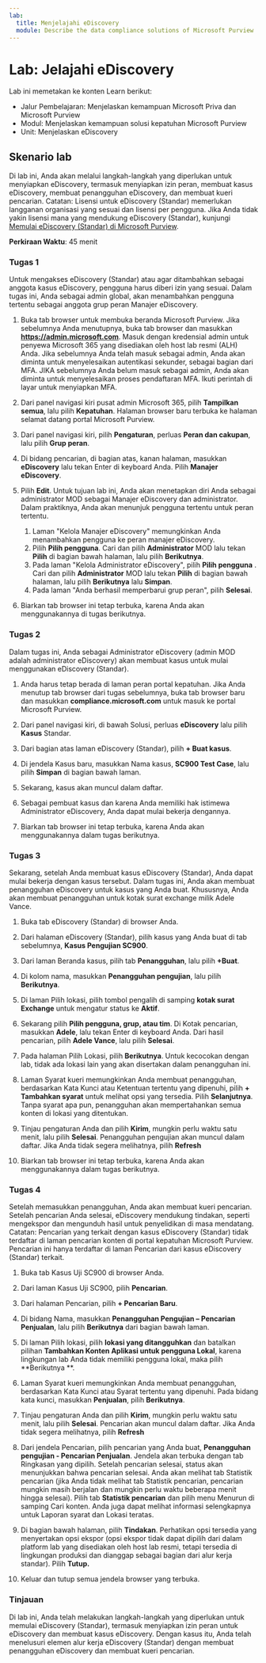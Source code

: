 ```yaml
---
lab:
  title: Menjelajahi eDiscovery
  module: Describe the data compliance solutions of Microsoft Purview
---
```


# Lab: Jelajahi eDiscovery

Lab ini memetakan ke konten Learn berikut:

- Jalur Pembelajaran: Menjelaskan kemampuan Microsoft Priva dan Microsoft Purview
- Modul: Menjelaskan kemampuan solusi kepatuhan Microsoft Purview
- Unit: Menjelaskan eDiscovery

## Skenario lab

Di lab ini, Anda akan melalui langkah-langkah yang diperlukan untuk menyiapkan eDiscovery, termasuk menyiapkan izin peran, membuat kasus eDiscovery, membuat penangguhan eDiscovery, dan membuat kueri pencarian.  Catatan: Lisensi untuk eDiscovery (Standar) memerlukan langganan organisasi yang sesuai dan lisensi per pengguna. Jika Anda tidak yakin lisensi mana yang mendukung eDiscovery (Standar), kunjungi [Memulai eDiscovery (Standar) di Microsoft Purview](https://docs.microsoft.com/microsoft-365/compliance/get-started-core-ediscovery?view=o365-worldwide).

**Perkiraan Waktu**: 45 menit

### Tugas 1

Untuk mengakses eDiscovery (Standar) atau agar ditambahkan sebagai anggota kasus eDiscovery, pengguna harus diberi izin yang sesuai. Dalam tugas ini, Anda sebagai admin global, akan menambahkan pengguna tertentu sebagai anggota grup peran Manajer eDiscovery.

1. Buka tab browser untuk membuka beranda Microsoft Purview.  Jika sebelumnya Anda menutupnya, buka tab browser dan masukkan **https://admin.microsoft.com**. Masuk dengan kredensial admin untuk penyewa Microsoft 365 yang disediakan oleh host lab resmi (ALH) Anda. Jika sebelumnya Anda telah masuk sebagai admin, Anda akan diminta untuk menyelesaikan autentikasi sekunder, sebagai bagian dari MFA. JIKA sebelumnya Anda belum masuk sebagai admin, Anda akan diminta untuk menyelesaikan proses pendaftaran MFA. Ikuti perintah di layar untuk menyiapkan MFA.

1. Dari panel navigasi kiri pusat admin Microsoft 365, pilih **Tampilkan semua**, lalu pilih **Kepatuhan**.  Halaman browser baru terbuka ke halaman selamat datang portal Microsoft Purview.  

1. Dari panel navigasi kiri, pilih **Pengaturan**, perluas **Peran dan cakupan**, lalu pilih **Grup peran**.

1. Di bidang pencarian, di bagian atas, kanan halaman, masukkan **eDiscovery** lalu tekan Enter di keyboard Anda.  Pilih **Manajer eDiscovery**.

1. Pilih **Edit**. Untuk tujuan lab ini, Anda akan menetapkan diri Anda sebagai administrator MOD sebagai Manajer eDiscovery dan administrator.  Dalam praktiknya, Anda akan menunjuk pengguna tertentu untuk peran tertentu.
    1. Laman "Kelola Manajer eDiscovery" memungkinkan Anda menambahkan pengguna ke peran manajer eDiscovery.
    1. Pilih **Pilih pengguna**. Cari dan pilih **Administrator** MOD lalu tekan **Pilih** di bagian bawah halaman, lalu pilih **Berikutnya**.
    1. Pada laman "Kelola Administrator eDiscovery", pilih **Pilih pengguna** . Cari dan pilih **Administrator** MOD lalu tekan **Pilih** di bagian bawah halaman, lalu pilih **Berikutnya** lalu **Simpan**.
    1. Pada laman "Anda berhasil memperbarui grup peran", pilih **Selesai**.

1. Biarkan tab browser ini tetap terbuka, karena Anda akan menggunakannya di tugas berikutnya.

### Tugas 2

Dalam tugas ini, Anda sebagai Administrator eDiscovery (admin MOD adalah administrator eDiscovery) akan membuat kasus untuk mulai menggunakan eDiscovery (Standar).

1. Anda harus tetap berada di laman peran portal kepatuhan. Jika Anda menutup tab browser dari tugas sebelumnya, buka tab browser baru dan masukkan **compliance.microsoft.com** untuk masuk ke portal Microsoft Purview.

1. Dari panel navigasi kiri, di bawah Solusi, perluas **eDiscovery** lalu pilih **Kasus** Standar.

1. Dari bagian atas laman eDiscovery (Standar), pilih **+ Buat kasus**.

1. Di jendela Kasus baru, masukkan Nama kasus, **SC900 Test Case**, lalu pilih **Simpan** di bagian bawah laman.

1. Sekarang, kasus akan muncul dalam daftar.

1. Sebagai pembuat kasus dan karena Anda memiliki hak istimewa Administrator eDiscovery, Anda dapat mulai bekerja dengannya.  

1. Biarkan tab browser ini tetap terbuka, karena Anda akan menggunakannya dalam tugas berikutnya.

### Tugas 3

Sekarang, setelah Anda membuat kasus eDiscovery (Standar), Anda dapat mulai bekerja dengan kasus tersebut.  Dalam tugas ini, Anda akan membuat penangguhan eDiscovery untuk kasus yang Anda buat.  Khususnya, Anda akan membuat penangguhan untuk kotak surat exchange milik Adele Vance.

1. Buka tab eDiscovery (Standar) di browser Anda.

1. Dari halaman eDiscovery (Standar), pilih kasus yang Anda buat di tab sebelumnya, **Kasus Pengujian SC900**.

1. Dari laman Beranda kasus, pilih tab **Penangguhan**, lalu pilih **+Buat**.

1. Di kolom nama, masukkan **Penangguhan pengujian**, lalu pilih **Berikutnya**.

1. Di laman Pilih lokasi, pilih tombol pengalih di samping **kotak surat Exchange** untuk mengatur status ke **Aktif**.  

1. Sekarang pilih **Pilih pengguna, grup, atau tim**.  Di Kotak pencarian, masukkan **Adele**, lalu tekan Enter di keyboard Anda. Dari hasil pencarian, pilih **Adele Vance**, lalu pilih **Selesai**.

1. Pada halaman Pilih Lokasi, pilih **Berikutnya**.  Untuk kecocokan dengan lab, tidak ada lokasi lain yang akan disertakan dalam penangguhan ini.

1. Laman Syarat kueri memungkinkan Anda membuat penangguhan, berdasarkan Kata Kunci atau Ketentuan tertentu yang dipenuhi, pilih **+ Tambahkan syarat** untuk melihat opsi yang tersedia.  Pilih **Selanjutnya**. Tanpa syarat apa pun, penangguhan akan mempertahankan semua konten di lokasi yang ditentukan.

1. Tinjau pengaturan Anda dan pilih **Kirim**, mungkin perlu waktu satu menit, lalu pilih **Selesai**.  Penangguhan pengujian akan muncul dalam daftar.  Jika Anda tidak segera melihatnya, pilih **Refresh**

1. Biarkan tab browser ini tetap terbuka, karena Anda akan menggunakannya dalam tugas berikutnya.

### Tugas 4

Setelah memasukkan penangguhan, Anda akan membuat kueri pencarian.  Setelah pencarian Anda selesai, eDiscovery mendukung tindakan, seperti mengekspor dan mengunduh hasil untuk penyelidikan di masa mendatang.   Catatan: Pencarian yang terkait dengan kasus eDiscovery (Standar) tidak terdaftar di laman pencarian konten di portal kepatuhan Microsoft Purview. Pencarian ini hanya terdaftar di laman Pencarian dari kasus eDiscovery (Standar) terkait.

1. Buka tab Kasus Uji SC900 di browser Anda.

1. Dari laman Kasus Uji SC900, pilih **Pencarian**.

1. Dari halaman Pencarian, pilih **+ Pencarian Baru**.

1. Di bidang Nama, masukkan **Penangguhan Pengujian – Pencarian Penjualan**, lalu pilih **Berikutnya** dari bagian bawah laman.

1. Di laman Pilih lokasi, pilih **lokasi yang ditangguhkan** dan batalkan pilihan **Tambahkan Konten Aplikasi untuk pengguna Lokal**, karena lingkungan lab Anda tidak memiliki pengguna lokal, maka pilih **Berikutnya **.

1. Laman Syarat kueri memungkinkan Anda membuat penangguhan, berdasarkan Kata Kunci atau Syarat tertentu yang dipenuhi. Pada bidang kata kunci, masukkan **Penjualan**, pilih **Berikutnya**.

1. Tinjau pengaturan Anda dan pilih **Kirim**, mungkin perlu waktu satu menit, lalu pilih **Selesai**.  Pencarian akan muncul dalam daftar.  Jika Anda tidak segera melihatnya, pilih **Refresh**

1. Dari jendela Pencarian, pilih pencarian yang Anda buat, **Penangguhan pengujian - Pencarian Penjualan**.  Jendela akan terbuka dengan tab Ringkasan yang dipilih.  Setelah pencarian selesai, status akan menunjukkan bahwa pencarian selesai.  Anda akan melihat tab Statistik pencarian (jika Anda tidak melihat tab Statistik pencarian, pencarian mungkin masih berjalan dan mungkin perlu waktu beberapa menit hingga selesai).  Pilih tab **Statistik pencarian** dan pilih menu Menurun di samping Cari konten.  Anda juga dapat melihat informasi selengkapnya untuk Laporan syarat dan Lokasi teratas.  

1. Di bagian bawah halaman, pilih **Tindakan**.  Perhatikan opsi tersedia yang menyertakan opsi ekspor (opsi ekspor tidak dapat dipilih dari dalam platform lab yang disediakan oleh host lab resmi, tetapi tersedia di lingkungan produksi dan dianggap sebagai bagian dari alur kerja standar). Pilih **Tutup.**

1. Keluar dan tutup semua jendela browser yang terbuka.

### Tinjauan

Di lab ini, Anda telah melakukan langkah-langkah yang diperlukan untuk memulai eDiscovery (Standar), termasuk menyiapkan izin peran untuk eDiscovery dan membuat kasus eDiscovery.  Dengan kasus itu, Anda telah menelusuri elemen alur kerja eDiscovery (Standar) dengan membuat penangguhan eDiscovery dan membuat kueri pencarian.
